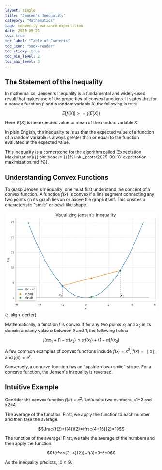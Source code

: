 ```yaml
---
layout: single
title: "Jensen's Inequality"
category: "Mathematics"
tags: convexity variance expectation
date: 2025-09-21
toc: true
toc_label: "Table of Contents"
toc_icon: "book-reader"
toc_sticky: true
toc_min_level: 2
toc_max_level: 3
---
```


## The Statement of the Inequality

In mathematics, Jensen's Inequality is a fundamental and widely-used result that makes use of the properties of convex functions. It states that for a convex function $f$, and a random variable $X$, the following is true:

$$E[f(X)] >= f(E[X])$$

Here, $E[X]$ is the expected value or mean of the random variable $X$.

In plain English, the inequality tells us that the expected value of a function of a random variable is always greater than or equal to the function evaluated at the expected value.

This inequality is a cornerstone for the algorithm called [Expectation Maximization]({{ site.baseurl }}{% link _posts/2025-09-18-expectation-maximization.md %}).

## Understanding Convex Functions

To grasp Jensen's Inequality, one must first understand the concept of a convex function. A function $f(x)$ is convex if a line segment connecting any two points on its graph lies on or above the graph itself. This creates a characteristic "smile" or bowl-like shape.

![](/assets/images/probability/jensen_inequality_demo.png){: .align-center}

Mathematically, a function $f$ is convex if for any two points $x_1$​ and $x_2$​ in its domain and any value $\alpha$ between 0 and 1, the following holds:

$$f(\alpha x_1​+(1−\alpha)x_2​) \leq \alpha f(x_1​)+(1−\alpha)f(x_2​)$$

A few common examples of convex functions include $f(x)=x^2$, $f(x)=∣x∣$, and $f(x)=e^x$.

Conversely, a concave function has an "upside-down smile" shape. For a concave function, the Jensen's inequality is reversed.

## Intuitive Example

Consider the convex function $f(x)=x^2$. Let's take two numbers, x1​=2 and x2​=4.

The average of the function: First, we apply the function to each number and then take the average: 

$$\frac{f(2)+f(4)}{2}​=\frac{4+16}{2}​=10$$

The function of the average: First, we take the average of the numbers and then apply the function: 

$$f(\frac{2+4}{2})=f(3)=3^2=9$$

As the inequality predicts, $10 \geq 9$.